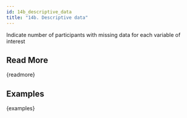```yaml
---
id: 14b_descriptive_data
title: "14b. Descriptive data"
---
```

Indicate number of participants with missing data for each variable of interest


## Read More

{readmore}

## Examples

{examples}